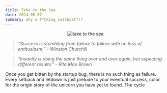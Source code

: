 ```yaml
---
title: Take to the Sea
date: 2024-05-07
summary: why a f*@king sailboat?!?
---
```


<figure style="margin:auto; text-align:center; width: 80%;">
	<img src="https://i.gifer.com/M2E.gif" alt="take to the sea"/>
</figure>

> _“Success is stumbling from failure to failure with no loss of enthusiasm.” -  Winston Churchill_

> _"Insanity is doing the same thing over and over again, but expecting different results." - Rita Mae Brown_

Once you get bitten by the startup bug, there is no such thing as failure. Every setback and letdown is just prelude to your eventual success, color for the origin story of the unicorn you have yet to found. The cycle 

<!--stackedit_data:
eyJoaXN0b3J5IjpbLTU2MTQ0NjUwNCwxODYwNjcyNjA3XX0=
-->
